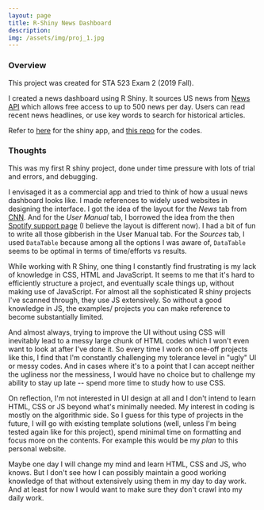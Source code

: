 ```yaml
---
layout: page
title: R-Shiny News Dashboard
description:
img: /assets/img/proj_1.jpg
---
```


### **Overview**

This project was created for STA 523 Exam 2 (2019 Fall).

I created a news dashboard using R Shiny. It sources US news from [News API](https://newsapi.org/) which allows free access to up to 500 news per day. Users can read recent news headlines, or use key words to search for historical articles.

Refer to [here](https://christineshen421.shinyapps.io/News/) for the shiny app, and [this repo](https://github.com/christineymshen/RShiny_News) for the codes.

### **Thoughts**

This was my first R shiny project, done under time pressure with lots of trial and errors, and debugging. 

I envisaged it as a commercial app and tried to think of how a usual news dashboard looks like. I made references to widely used websites in designing the interface. I got the idea of the layout for the *News* tab from [CNN](https://www.cnn.com/). And for the *User Manual* tab, I borrowed the idea from the then [Spotify support page](https://support.spotify.com/us/using_spotify/getting_started/) (I believe the layout is different now). I had a bit of fun to write all those gibberish in the User Manual tab. For the *Sources* tab, I used `DataTable` because among all the options I was aware of, `DataTable` seems to be optimal in terms of time/efforts vs results. 

While working with R Shiny, one thing I constantly find frustrating is my lack of knowledge in CSS, HTML and JavaScript. It seems to me that it's hard to efficiently structure a project, and eventually scale things up, without making use of JavaScript. For almost all the sophisticated R shiny projects I've scanned through, they use JS extensively. So without a good knowledge in JS, the examples/ projects you can make reference to become substantially limited.

And almost always, trying to improve the UI without using CSS will inevitably lead to a messy large chunk of HTML codes which I won't even want to look at after I've done it. So every time I work on one-off projects like this, I find that I'm constantly challenging my tolerance level in "ugly" UI or messy codes. And in cases where it's to a point that I can accept neither the ugliness nor the messiness, I would have no choice but to challenge my ability to stay up late -- spend more time to study how to use CSS.

On reflection, I'm not interested in UI design at all and I don't intend to learn HTML, CSS or JS beyond what's minimally needed. My interest in coding is mostly on the algorithmic side. So I guess for this type of projects in the future, I will go with existing template solutions (well, unless I'm being tested again like for this project), spend minimal time on formatting and focus more on the contents. For example this would be my *plan* to this personal website.

Maybe one day I will change my mind and learn HTML, CSS and JS, who knows. But I don't see how I can possibly maintain a good working knowledge of that without extensively using them in my day to day work. And at least for now I would want to make sure they don't crawl into my daily work.